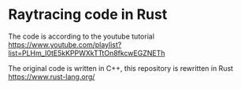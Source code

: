 Raytracing code in Rust
=======================

The code is according to the youtube tutorial 
https://www.youtube.com/playlist?list=PLHm_I0tE5kKPPWXkTTtOn8fkcwEGZNETh

The original code is written in C++, this repository is rewritten in Rust
https://www.rust-lang.org/
